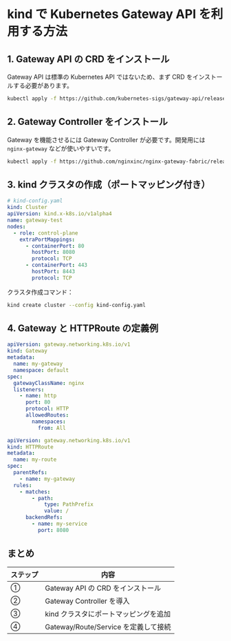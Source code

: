 # kind で Kubernetes Gateway API を利用する方法

## 1. Gateway API の CRD をインストール

Gateway API は標準の Kubernetes API ではないため、まず CRD をインストールする必要があります。

```bash
kubectl apply -f https://github.com/kubernetes-sigs/gateway-api/releases/download/v1.0.0/standard-install.yaml
```

## 2. Gateway Controller をインストール

Gateway を機能させるには Gateway Controller が必要です。開発用には `nginx-gateway` などが使いやすいです。

```bash
kubectl apply -f https://github.com/nginxinc/nginx-gateway-fabric/releases/latest/download/deploy.yaml
```

## 3. kind クラスタの作成（ポートマッピング付き）

```yaml
# kind-config.yaml
kind: Cluster
apiVersion: kind.x-k8s.io/v1alpha4
name: gateway-test
nodes:
  - role: control-plane
    extraPortMappings:
      - containerPort: 80
        hostPort: 8080
        protocol: TCP
      - containerPort: 443
        hostPort: 8443
        protocol: TCP
```

クラスタ作成コマンド：

```bash
kind create cluster --config kind-config.yaml
```

## 4. Gateway と HTTPRoute の定義例

```yaml
apiVersion: gateway.networking.k8s.io/v1
kind: Gateway
metadata:
  name: my-gateway
  namespace: default
spec:
  gatewayClassName: nginx
  listeners:
    - name: http
      port: 80
      protocol: HTTP
      allowedRoutes:
        namespaces:
          from: All
```

```yaml
apiVersion: gateway.networking.k8s.io/v1
kind: HTTPRoute
metadata:
  name: my-route
spec:
  parentRefs:
    - name: my-gateway
  rules:
    - matches:
        - path:
            type: PathPrefix
            value: /
      backendRefs:
        - name: my-service
          port: 8080
```

## まとめ

| ステップ | 内容 |
|---------|------|
| ①       | Gateway API の CRD をインストール |
| ②       | Gateway Controller を導入 |
| ③       | kind クラスタにポートマッピングを追加 |
| ④       | Gateway/Route/Service を定義して接続 |

